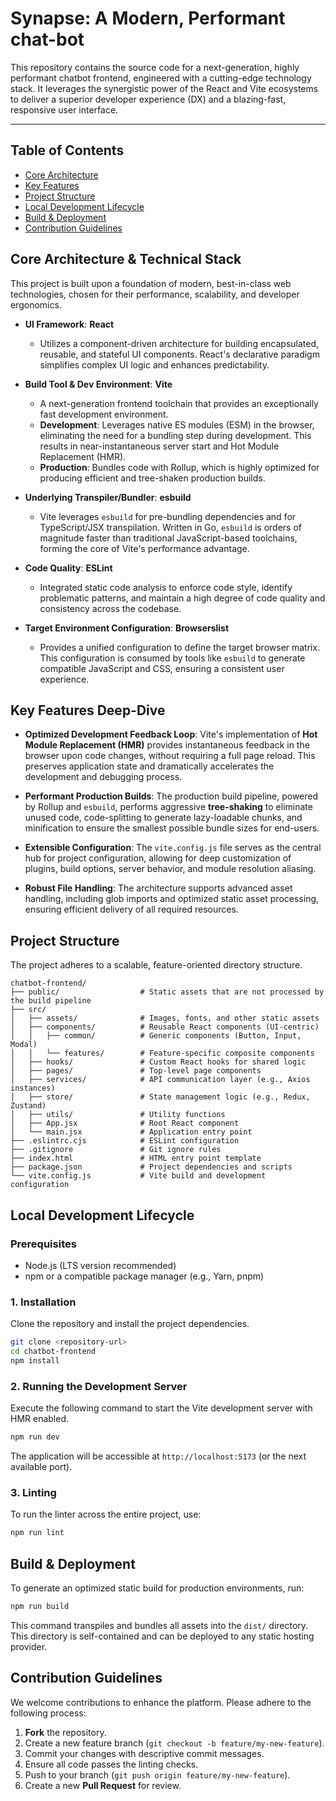 # Synapse: A Modern, Performant chat-bot

This repository contains the source code for a next-generation, highly performant chatbot frontend, engineered with a cutting-edge technology stack. It leverages the synergistic power of the React and Vite ecosystems to deliver a superior developer experience (DX) and a blazing-fast, responsive user interface.

---

## Table of Contents

- [Core Architecture](#core-architecture--technical-stack)
- [Key Features](#key-features-deep-dive)
- [Project Structure](#project-structure)
- [Local Development Lifecycle](#local-development-lifecycle)
- [Build & Deployment](#build--deployment)
- [Contribution Guidelines](#contribution-guidelines)

## Core Architecture & Technical Stack

This project is built upon a foundation of modern, best-in-class web technologies, chosen for their performance, scalability, and developer ergonomics.

- **UI Framework**: **React**

  - Utilizes a component-driven architecture for building encapsulated, reusable, and stateful UI components. React's declarative paradigm simplifies complex UI logic and enhances predictability.

- **Build Tool & Dev Environment**: **Vite**

  - A next-generation frontend toolchain that provides an exceptionally fast development environment.
  - **Development**: Leverages native ES modules (ESM) in the browser, eliminating the need for a bundling step during development. This results in near-instantaneous server start and Hot Module Replacement (HMR).
  - **Production**: Bundles code with Rollup, which is highly optimized for producing efficient and tree-shaken production builds.

- **Underlying Transpiler/Bundler**: **esbuild**

  - Vite leverages `esbuild` for pre-bundling dependencies and for TypeScript/JSX transpilation. Written in Go, `esbuild` is orders of magnitude faster than traditional JavaScript-based toolchains, forming the core of Vite's performance advantage.

- **Code Quality**: **ESLint**

  - Integrated static code analysis to enforce code style, identify problematic patterns, and maintain a high degree of code quality and consistency across the codebase.

- **Target Environment Configuration**: **Browserslist**
  - Provides a unified configuration to define the target browser matrix. This configuration is consumed by tools like `esbuild` to generate compatible JavaScript and CSS, ensuring a consistent user experience.

## Key Features Deep-Dive

- **Optimized Development Feedback Loop**: Vite's implementation of **Hot Module Replacement (HMR)** provides instantaneous feedback in the browser upon code changes, without requiring a full page reload. This preserves application state and dramatically accelerates the development and debugging process.

- **Performant Production Builds**: The production build pipeline, powered by Rollup and `esbuild`, performs aggressive **tree-shaking** to eliminate unused code, code-splitting to generate lazy-loadable chunks, and minification to ensure the smallest possible bundle sizes for end-users.

- **Extensible Configuration**: The `vite.config.js` file serves as the central hub for project configuration, allowing for deep customization of plugins, build options, server behavior, and module resolution aliasing.

- **Robust File Handling**: The architecture supports advanced asset handling, including glob imports and optimized static asset processing, ensuring efficient delivery of all required resources.

## Project Structure

The project adheres to a scalable, feature-oriented directory structure.

```
chatbot-frontend/
├── public/                  # Static assets that are not processed by the build pipeline
├── src/
│   ├── assets/              # Images, fonts, and other static assets
│   ├── components/          # Reusable React components (UI-centric)
│   │   ├── common/          # Generic components (Button, Input, Modal)
│   │   └── features/        # Feature-specific composite components
│   ├── hooks/               # Custom React hooks for shared logic
│   ├── pages/               # Top-level page components
│   ├── services/            # API communication layer (e.g., Axios instances)
│   ├── store/               # State management logic (e.g., Redux, Zustand)
│   ├── utils/               # Utility functions
│   ├── App.jsx              # Root React component
│   └── main.jsx             # Application entry point
├── .eslintrc.cjs            # ESLint configuration
├── .gitignore               # Git ignore rules
├── index.html               # HTML entry point template
├── package.json             # Project dependencies and scripts
└── vite.config.js           # Vite build and development configuration
```

## Local Development Lifecycle

### Prerequisites

- Node.js (LTS version recommended)
- npm or a compatible package manager (e.g., Yarn, pnpm)

### 1. Installation

Clone the repository and install the project dependencies.

```sh
git clone <repository-url>
cd chatbot-frontend
npm install
```

### 2. Running the Development Server

Execute the following command to start the Vite development server with HMR enabled.

```sh
npm run dev
```

The application will be accessible at `http://localhost:5173` (or the next available port).

### 3. Linting

To run the linter across the entire project, use:

```sh
npm run lint
```

## Build & Deployment

To generate an optimized static build for production environments, run:

```sh
npm run build
```

This command transpiles and bundles all assets into the `dist/` directory. This directory is self-contained and can be deployed to any static hosting provider.

## Contribution Guidelines

We welcome contributions to enhance the platform. Please adhere to the following process:

1.  **Fork** the repository.
2.  Create a new feature branch (`git checkout -b feature/my-new-feature`).
3.  Commit your changes with descriptive commit messages.
4.  Ensure all code passes the linting checks.
5.  Push to your branch (`git push origin feature/my-new-feature`).
6.  Create a new **Pull Request** for review.
